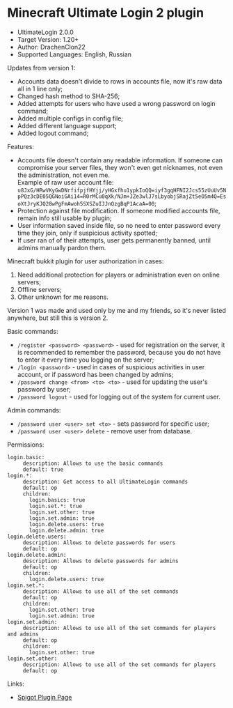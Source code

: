 # Minecraft Ultimate Login 2 plugin

- UltimateLogin 2.0.0
- Target Version: 1.20+
- Author: DrachenClon22
- Supported Languages: English, Russian

Updates from version 1:
- Accounts data doesn't divide to rows in accounts file, now it's raw data all in 1 line only;
- Changed hash method to SHA-256;
- Added attempts for users who have used a wrong password on login command;
- Added multiple configs in config file;
- Added different language support;
- Added logout command;

Features:
- Accounts file doesn't contain any readable information. If someone can compromise your server files, they won't even get nicknames, not even the administration, not even me.<br /> Example of raw user account file: `u8JxG/HRwVKyGwDNrfifpjfHYjj/yHGxfhu1ypkIoQQ=iyf3gqHFNI2Jcs55zUuUv5NpPQz3cDE05QGNoiGAi14=R0rMCu0qXk/NJm+JZe3wlJ7sLbyobjSRajZt5eO5m4Q=EsoXtJryKJQ28wPgFmAwoh5SXSZuIJJnQzgBqP1AcaA=00`;
- Protection against file modification. If someone modified accounts file, remain info still usable by plugin;
- User information saved inside file, so no need to enter password every time they join, only if suspicious activity spotted;
- If user ran of of their attempts, user gets permanently banned, until admins manually pardon them.

Minecraft bukkit plugin for user authorization in cases:
1. Need additional protection for players or administration even on online servers;
2. Offline servers;
3. Other unknown for me reasons.

Version 1 was made and used only by me and my friends, so it's never listed anywhere, but still this is version 2.

Basic commands:
- `/register <password> <password>` - used for registration on the server, it is recommended to remember the password, because you do not have to enter it every time you logging on the server;
- `/login <password>` - used in cases of suspicious activities in user account, or if password has been changed by admins;
- `/password change <from> <to> <to>` - used for updating the user's password by user;
- `/password logout` - used for logging out of the system for current user.

Admin commands:
- `/password user <user> set <to>` - sets password for specific user;
- `/password user <user> delete` - remove user from database.

Permissions:
```
login.basic:
     description: Allows to use the basic commands
     default: true
login.*:
     description: Get access to all UltimateLogin commands
     default: op
     children:
       login.basics: true
       login.set.*: true
       login.set.other: true
       login.set.admin: true
       login.delete.users: true
       login.delete.admin: true
login.delete.users:
     description: Allows to delete passwords for users
     default: op
login.delete.admin:
     description: Allows to delete passwords for admins
     default: op
     children:
       login.delete.users: true
login.set.*:
     description: Allows to use all of the set commands
     default: op
     children:
       login.set.other: true
       login.set.admin: true
login.set.admin:
     description: Allows to use all of the set commands for players and admins
     default: op
     children:
       login.set.other: true
login.set.other:
     description: Allows to use all of the set commands for players
     default: op
```

Links:
- [Spigot Plugin Page](https://www.spigotmc.org/resources/ultimate-login.112969/)
